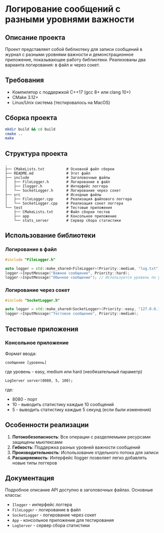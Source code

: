 # Логирование сообщений с разными уровнями важности

## Описание проекта

Проект представляет собой библиотеку для записи сообщений в журнал с разными уровнями важности и демонстрационное приложение, показывающее работу библиотеки. Реализованы два варианта логирования: в файл и через сокет.

## Требования

- Компилятор с поддержкой C++17 (gcc 8+ или clang 10+)
- CMake 3.12+
- Linux/Unix система (тестировалось на MacOS)

## Сборка проекта

```bash
mkdir build && cd build
cmake ..
make
```

## Структура проекта

```
.
├── CMakeLists.txt          # Основной файл сборки
├── README.md               # Этот файл
├── include                 # Заголовочные файлы
│   ├── FileLogger.h        # Логирование в файл
│   ├── Ilogger.h           # Интерфейс логгера
│   └── SocketLogger.h      # Логирование через сокет
├── src                     # Исходные файлы
│   ├── FileLogger.cpp      # Реализация файлового логгера
│   └── SocketLogger.cpp    # Реализация сокет логгера
└── test                    # Тестовые приложения
    ├── CMakeLists.txt      # Файл сборки тестов
    ├── app                 # Консольное приложение
    └── stats_server        # Сервер сбора статистики
```

## Использование библиотеки

### Логирование в файл

```cpp
#include "FileLogger.h"

auto logger = std::make_shared<FileLogger>(Priority::medium, "log.txt");
logger->InputMessage("Важное сообщение", Priority::hard);
logger->InputMessage("Обычное сообщение"); // Используется уровень по умолчанию
```

### Логирование через сокет

```cpp
#include "SocketLogger.h"

auto logger = std::make_shared<SocketLogger>(Priority::easy, "127.0.0.1", 8080);
logger->InputMessage("Тестовое сообщение", Priority::medium);
```

## Тестовые приложения

### Консольное приложение

Формат ввода:
```
сообщение [уровень]
```
где уровень - easy, medium или hard (необязательный параметр)
```
LogServer server(8080, 5, 100);
```
где:
- 8080 - порт
- 10 - выводить статистику каждые 10 сообщений
- 5 - выводить статистику каждые 5 секунд (если были изменения)

## Особенности реализации

1. **Потокобезопасность**: Все операции с разделяемыми ресурсами защищены мьютексами
2. **Гибкость**: Поддержка разных уровней важности сообщений
3. **Производительность**: Использование отдельного потока для записи
4. **Расширяемость**: Интерфейс Ilogger позволяет легко добавлять новые типы логгеров

## Документация

Подробное описание API доступно в заголовочных файлах. Основные классы:

- `Ilogger` - интерфейс логгера
- `FileLogger` - логирование в файл
- `SocketLogger` - логирование через сокет
- `App` - консольное приложение для тестирования
- `LogServer` - сервер сбора статистики
